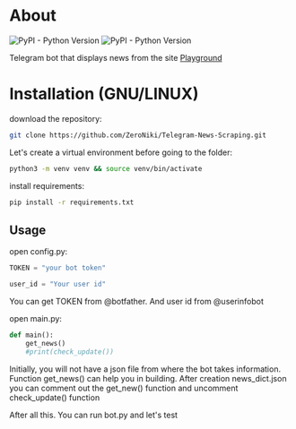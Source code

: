 # About
![PyPI - Python Version](https://img.shields.io/pypi/pyversions/aiogram) ![PyPI - Python Version](https://img.shields.io/pypi/pyversions/beautifulsoup4)


Telegram bot that displays news from the site [Playground](https://www.playground.ru/misc/news)

# Installation (GNU/LINUX)

download the repository:

```bash
git clone https://github.com/ZeroNiki/Telegram-News-Scraping.git
```

Let's create a virtual environment before going to the folder:

```bash
python3 -m venv venv && source venv/bin/activate
```

install requirements:

```bash
pip install -r requirements.txt  
```

## Usage

open config.py:

```python
TOKEN = "your bot token" 

user_id = "Your user id"
```

You can get TOKEN from @botfather. And user id from @userinfobot

open main.py:

```python
def main():
    get_news()
    #print(check_update())
```
Initially, you will not have a json file from where the bot takes information. Function get_news() can help you in building. After creation news_dict.json you can comment out the get_new() function and uncomment check_update() function

After all this. You can run bot.py and let's test